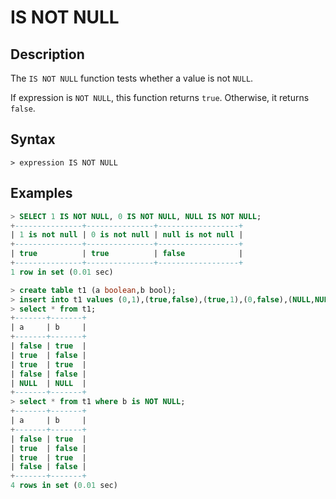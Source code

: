# **IS NOT NULL**

## **Description**

The `IS NOT NULL` function tests whether a value is not `NULL`.

If expression is `NOT NULL`, this function returns `true`. Otherwise, it returns `false`.

## **Syntax**

```
> expression IS NOT NULL
```

## **Examples**

```sql
> SELECT 1 IS NOT NULL, 0 IS NOT NULL, NULL IS NOT NULL;
+---------------+---------------+------------------+
| 1 is not null | 0 is not null | null is not null |
+---------------+---------------+------------------+
| true          | true          | false            |
+---------------+---------------+------------------+
1 row in set (0.01 sec)
```

```sql
> create table t1 (a boolean,b bool);
> insert into t1 values (0,1),(true,false),(true,1),(0,false),(NULL,NULL);
> select * from t1;
+-------+-------+
| a     | b     |
+-------+-------+
| false | true  |
| true  | false |
| true  | true  |
| false | false |
| NULL  | NULL  |
+-------+-------+
> select * from t1 where b is NOT NULL;
+-------+-------+
| a     | b     |
+-------+-------+
| false | true  |
| true  | false |
| true  | true  |
| false | false |
+-------+-------+
4 rows in set (0.01 sec)
```
